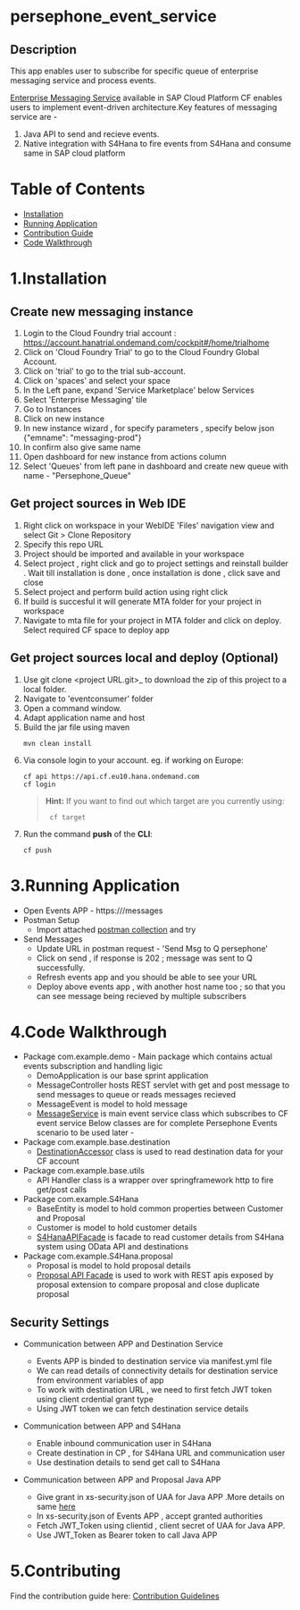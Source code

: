# persephone_event_service

## Description
This app enables user to subscribe for specific queue of enterprise messaging service and process events. 

[Enterprise Messaging Service](https://wiki.wdf.sap.corp/wiki/display/CoCo/Enterprise+Messaging+on+SAP+CP+CF+-+Getting+Started) available in SAP Cloud Platform CF enables users to implement event-driven architecture.Key features of messaging service are - 
1. Java API to send and recieve events. 
2. Native integration with S4Hana to fire events from S4Hana and consume same in SAP cloud platform

# Table of Contents
* [Installation](README.md#2.Installation)
* [Running Application](README.md#3.Running-Application)
* [Contribution Guide](README.md#4.Contributing)
* [Code Walkthrough](README.md#5.Code-Walkthrough)


# 1.Installation
## Create new messaging instance
1. Login to the Cloud Foundry trial account : https://account.hanatrial.ondemand.com/cockpit#/home/trialhome
2. Click on 'Cloud Foundry Trial' to go to the Cloud Foundry Global Account.
3. Click on 'trial' to go to the trial sub-account.
4. Click on 'spaces' and select your space
4. In the Left pane, expand 'Service Marketplace' below Services
5. Select 'Enterprise Messaging' tile
6. Go to Instances
7. Click on new instance
8. In new instance wizard , for specify parameters  , specify below json
  {"emname": "messaging-prod"}
9. In confirm also give same name
10. Open dashboard for new instance from actions column
11. Select 'Queues' from left pane in dashboard and create new queue with name - "Persephone_Queue"


##  Get project sources in Web IDE 
1. Right click on workspace in your WebIDE 'Files' navigation view and select Git > Clone Repository
2. Specify this repo URL
3. Project should be imported and available in your workspace
4. Select project , right click and go to project settings and reinstall builder . Wait till installation is done , once installation is done , click save and close
5. Select project and perform build action using right click
6. If build is succesful it will generate MTA folder for your project in workspace
7. Navigate to mta file for your project in MTA folder and click on deploy. Select required CF space to deploy app

##  Get project sources local and deploy (Optional)
1. Use git clone \<project URL.git\>_ to download the zip of this project to a local folder. 
2. Navigate to 'eventconsumer' folder
3. Open a command window. 
4. Adapt application name and host    
5. Build the jar file using maven
    ```
    mvn clean install
    ```
6. Via console login to your account. eg. if working on Europe: 
    ```
    cf api https://api.cf.eu10.hana.ondemand.com
    cf login 
    ```
    >**Hint:** If you want to find out which target are you currently using:
    > ```
    >  cf target
    >  ```
7. Run the command **push** of the **CLI**:
    ```
    cf push
    ```


   
# 3.Running Application
* Open Events APP - https://<cf app url deployed above>/messages
* Postman Setup
    * Import attached [postman collection](docs/Events_Demo.postman_collection.json) and try
* Send Messages
    * Update URL in postman request - 'Send Msg to Q persephone'
    * Click on send , if response is 202 ; message was sent to Q successfully.
    * Refresh events app and you should be able to see your URL
    * Deploy above events app , with another host name too ; so that you can see message being recieved by multiple subscribers


# 4.Code Walkthrough

* Package com.example.demo - Main package which contains actual events subscription and handling ligic
    * DemoApplication is our base sprint application
    * MessageController hosts REST servlet with get and post message to send messages to queue or reads messages recieved 
    * MessageEvent is model to hold message
    * [MessageService](/event-consumer-app/src/main/java/com/example/demo/MessageService.java) is main event service class which subscribes to CF event service 
Below classes are for complete Persephone Events scenario to be used later -
* Package com.example.base.destination
    * [DestinationAccessor](/event-consumer-app/src/main/java/com/example/base/destination/DestinationAccessor.java) class is used to read destination data for your CF account
* Package com.example.base.utils
    * API Handler class is a wrapper over springframework http to fire get/post calls
* Package com.example.S4Hana
    * BaseEntity is model to hold common properties between Customer and Proposal
    * Customer is model to hold customer details
    * [S4HanaAPIFacade](/event-consumer-app/src/main/java/com/example/s4hana/S4HanaApiFacade.java) is facade to read customer details from S4Hana system using OData API and destinations
* Package com.example.S4Hana.proposal
    * Proposal is model to hold proposal details
    * [Proposal API Facade](/event-consumer-app/src/main/java/com/example/s4hana/proposal/ProposalAPIFacade.java) is used to work with REST apis exposed by proposal extension to compare proposal and close duplicate proposal

## Security Settings

* Communication between APP and Destination Service
    * Events APP is binded to destination service via manifest.yml file
    * We can read details of connectivity details for destination service from environment variables of app
    * To work with destination URL , we need to first fetch JWT token using client crdential grant type
    * Using JWT token we can fetch destination service details
    
* Communication between APP and S4Hana
    * Enable inbound communication user in S4Hana
    * Create destination in CP , for S4Hana URL and communication user
    * Use destination details to send get call to S4Hana

* Communication between APP and Proposal Java APP
    * Give grant in xs-security.json of UAA for Java APP .More details on same [here](https://github.wdf.sap.corp/xs2-samples/security-feature-demo)
    * In xs-security.json of Events APP , accept granted authorities
    * Fetch JWT_Token using clientid , client secret of UAA for Java APP.
    * Use JWT_Token as Bearer token to call Java APP

# 5.Contributing
Find the contribution guide here: [Contribution Guidelines](docs/CONTRIBUTING.md)
